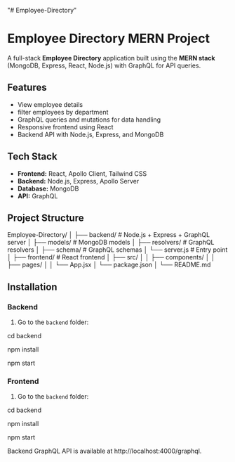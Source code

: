 "# Employee-Directory" 
# Employee Directory MERN Project

A full-stack **Employee Directory** application built using the **MERN stack** (MongoDB, Express, React, Node.js) with GraphQL for API queries.

## Features

- View employee details
- filter employees by department
- GraphQL queries and mutations for data handling
- Responsive frontend using React
- Backend API with Node.js, Express, and MongoDB

## Tech Stack

- **Frontend:** React, Apollo Client, Tailwind CSS 
- **Backend:** Node.js, Express, Apollo Server
- **Database:** MongoDB
- **API:** GraphQL

## Project Structure


Employee-Directory/
│
├── backend/ # Node.js + Express + GraphQL server
│ ├── models/ # MongoDB models
│ ├── resolvers/ # GraphQL resolvers
│ ├── schema/ # GraphQL schemas
│ └── server.js # Entry point
│
├── frontend/ # React frontend
│ ├── src/
│ │ ├── components/
│ │ ├── pages/
│ │ └── App.jsx
│ └── package.json
│
└── README.md



## Installation

### Backend

1. Go to the `backend` folder:


cd backend

npm install

npm start


### Frontend

1. Go to the `backend` folder:


cd backend

npm install

npm start

Backend GraphQL API is available at http://localhost:4000/graphql.


